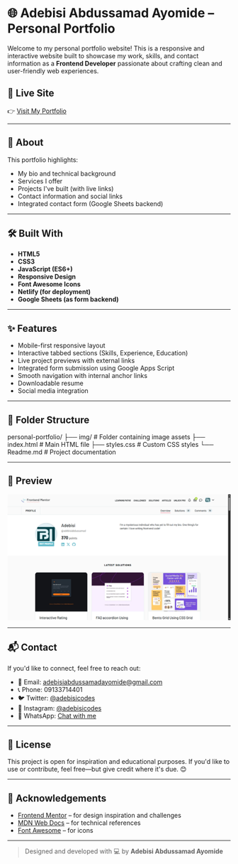 # 🌐 Adebisi Abdussamad Ayomide – Personal Portfolio

Welcome to my personal portfolio website! This is a responsive and interactive website built to showcase my work, skills, and contact information as a **Frontend Developer** passionate about crafting clean and user-friendly web experiences.

## 🚀 Live Site

👉 [Visit My Portfolio](https://growth-landing-page-bi.netlify.app/)

---

## 📌 About

This portfolio highlights:

- My bio and technical background
- Services I offer
- Projects I've built (with live links)
- Contact information and social links
- Integrated contact form (Google Sheets backend)

---

## 🛠️ Built With

- **HTML5**
- **CSS3**
- **JavaScript (ES6+)**
- **Responsive Design**
- **Font Awesome Icons**
- **Netlify (for deployment)**
- **Google Sheets (as form backend)**

---

## ✨ Features

- Mobile-first responsive layout
- Interactive tabbed sections (Skills, Experience, Education)
- Live project previews with external links
- Integrated form submission using Google Apps Script
- Smooth navigation with internal anchor links
- Downloadable resume
- Social media integration

---

## 📂 Folder Structure
personal-portfolio/
├── img/               # Folder containing image assets
├── index.html         # Main HTML file
├── styles.css         # Custom CSS styles
└── Readme.md          # Project documentation


---

## 📸 Preview

![Portfolio Screenshot](./img/my-profile.png)

---

## 📬 Contact

If you'd like to connect, feel free to reach out:

- 📧 Email: [adebisiabdussamadayomide@gmail.com](mailto:adebisiabdussamadayomide@gmail.com)
- 📞 Phone: 09133714401
- 🐦 Twitter: [@adebisicodes](https://x.com/adebisicodes)
- 📸 Instagram: [@adebisicodes](https://instagram.com/adebisicodes)
- 💬 WhatsApp: [Chat with me](https://wa.link/a9ukxm)

---

## 📄 License

This project is open for inspiration and educational purposes. If you'd like to use or contribute, feel free—but give credit where it's due. 😊

---

## 🙌 Acknowledgements

- [Frontend Mentor](https://www.frontendmentor.io/) – for design inspiration and challenges
- [MDN Web Docs](https://developer.mozilla.org/) – for technical references
- [Font Awesome](https://fontawesome.com/) – for icons

---

> Designed and developed with 💻 by **Adebisi Abdussamad Ayomide**

